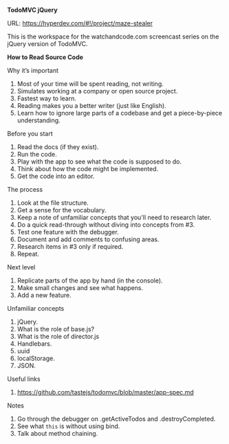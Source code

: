 **TodoMVC jQuery**

URL: https://hyperdev.com/#!/project/maze-stealer

This is the workspace for the watchandcode.com
screencast series on the jQuery version of TodoMVC.

**How to Read Source Code**

Why it’s important

1. Most of your time will be spent reading, not writing.
2. Simulates working at a company or open source project.
3. Fastest way to learn.
4. Reading makes you a better writer (just like English).
5. Learn how to ignore large parts of a codebase and get a piece-by-piece understanding.

Before you start

1. Read the docs (if they exist).
2. Run the code.
3. Play with the app to see what the code is supposed to do.
4. Think about how the code might be implemented.
5. Get the code into an editor.

The process

1. Look at the file structure.
2. Get a sense for the vocabulary.
3. Keep a note of unfamiliar concepts that you'll need to research later.
4. Do a quick read-through without diving into concepts from #3.
5. Test one feature with the debugger.
6. Document and add comments to confusing areas.
7. Research items in #3 only if required.
8. Repeat.

Next level

1. Replicate parts of the app by hand (in the console).
2. Make small changes and see what happens.
3. Add a new feature.

Unfamiliar concepts

1. jQuery.
2. What is the role of base.js?
3. What is the role of director.js
4. Handlebars.
5. uuid
6. localStorage.
7. JSON.

Useful links

1. https://github.com/tastejs/todomvc/blob/master/app-spec.md

Notes

1. Go through the debugger on .getActiveTodos and .destroyCompleted.
2. See what `this` is without using bind.
3. Talk about method chaining.
